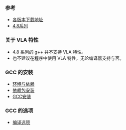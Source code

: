 

### 参考

- [各版本下载地址](https://gcc.gnu.org/pub/gcc/)
- [4.8系列](https://gcc.gnu.org/gcc-4.8/)

### 关于 VLA 特性

- 4.8 系列的 g++ 并不支持 VLA 特性。
- 也不建议在程序中使用 VLA 特性，无论编译器支持与否。

### GCC 的安装

- [环境与依赖](环境与依赖.md)
- [依赖包安装](依赖包安装.md)
- [GCC安装](GCC安装.md)

### GCC 的选项

- [编译选项](编译选项.md)
